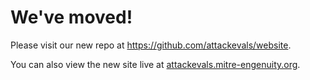 # We've moved!
Please visit our new repo at https://github.com/attackevals/website. 

You can also view the new site live at [attackevals.mitre-engenuity.org](https://attackevals.mitre-engenuity.org/).
